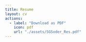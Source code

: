 ```yaml
---
title: Resume
layout: cv
actions:
  - label: "Download as PDF"
    icon: pdf
    url: "./assets/SGSoder_Res.pdf"
---
```

